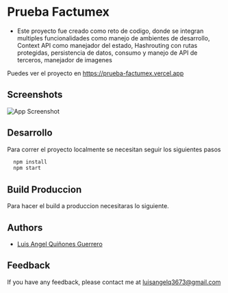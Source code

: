 # Prueba Factumex

- Este proyecto fue creado como reto de codigo, donde se integran multiples funcionalidades como manejo de ambientes de desarrollo, Context API como manejador del estado, Hashrouting con rutas protegidas, persistencia de datos, consumo y manejo de API de terceros, manejador de imagenes

Puedes ver el proyecto en https://prueba-factumex.vercel.app

## Screenshots

![App Screenshot](blob:https://vercel.com/d1ecb01f-05e3-4920-801f-5dd62ca70fb2)


## Desarrollo
Para correr el proyecto localmente se necesitan seguir los siguientes pasos

```bash
  npm install
  npm start
```

## Build Produccion
Para hacer el build a produccion necesitaras lo siguiente.


  
## Authors

- [Luis Angel Quiñones Guerrero](https://github.com/luisangelq)

  
## Feedback

If you have any feedback, please contact me at luisangelq3673@gmail.com
